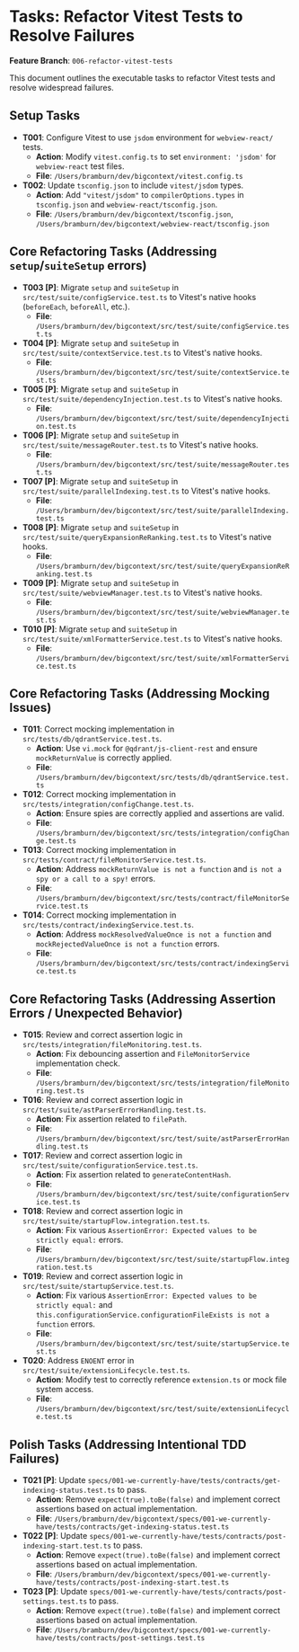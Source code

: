 # Tasks: Refactor Vitest Tests to Resolve Failures

**Feature Branch**: `006-refactor-vitest-tests`

This document outlines the executable tasks to refactor Vitest tests and resolve widespread failures.

## Setup Tasks

- **T001**: Configure Vitest to use `jsdom` environment for `webview-react/` tests.
  - **Action**: Modify `vitest.config.ts` to set `environment: 'jsdom'` for `webview-react` test files.
  - **File**: `/Users/bramburn/dev/bigcontext/vitest.config.ts`
- **T002**: Update `tsconfig.json` to include `vitest/jsdom` types.
  - **Action**: Add `"vitest/jsdom"` to `compilerOptions.types` in `tsconfig.json` and `webview-react/tsconfig.json`.
  - **File**: `/Users/bramburn/dev/bigcontext/tsconfig.json`, `/Users/bramburn/dev/bigcontext/webview-react/tsconfig.json`

## Core Refactoring Tasks (Addressing `setup`/`suiteSetup` errors)

- **T003 [P]**: Migrate `setup` and `suiteSetup` in `src/test/suite/configService.test.ts` to Vitest's native hooks (`beforeEach`, `beforeAll`, etc.).
  - **File**: `/Users/bramburn/dev/bigcontext/src/test/suite/configService.test.ts`
- **T004 [P]**: Migrate `setup` and `suiteSetup` in `src/test/suite/contextService.test.ts` to Vitest's native hooks.
  - **File**: `/Users/bramburn/dev/bigcontext/src/test/suite/contextService.test.ts`
- **T005 [P]**: Migrate `setup` and `suiteSetup` in `src/test/suite/dependencyInjection.test.ts` to Vitest's native hooks.
  - **File**: `/Users/bramburn/dev/bigcontext/src/test/suite/dependencyInjection.test.ts`
- **T006 [P]**: Migrate `setup` and `suiteSetup` in `src/test/suite/messageRouter.test.ts` to Vitest's native hooks.
  - **File**: `/Users/bramburn/dev/bigcontext/src/test/suite/messageRouter.test.ts`
- **T007 [P]**: Migrate `setup` and `suiteSetup` in `src/test/suite/parallelIndexing.test.ts` to Vitest's native hooks.
  - **File**: `/Users/bramburn/dev/bigcontext/src/test/suite/parallelIndexing.test.ts`
- **T008 [P]**: Migrate `setup` and `suiteSetup` in `src/test/suite/queryExpansionReRanking.test.ts` to Vitest's native hooks.
  - **File**: `/Users/bramburn/dev/bigcontext/src/test/suite/queryExpansionReRanking.test.ts`
- **T009 [P]**: Migrate `setup` and `suiteSetup` in `src/test/suite/webviewManager.test.ts` to Vitest's native hooks.
  - **File**: `/Users/bramburn/dev/bigcontext/src/test/suite/webviewManager.test.ts`
- **T010 [P]**: Migrate `setup` and `suiteSetup` in `src/test/suite/xmlFormatterService.test.ts` to Vitest's native hooks.
  - **File**: `/Users/bramburn/dev/bigcontext/src/test/suite/xmlFormatterService.test.ts`

## Core Refactoring Tasks (Addressing Mocking Issues)

- **T011**: Correct mocking implementation in `src/tests/db/qdrantService.test.ts`.
  - **Action**: Use `vi.mock` for `@qdrant/js-client-rest` and ensure `mockReturnValue` is correctly applied.
  - **File**: `/Users/bramburn/dev/bigcontext/src/tests/db/qdrantService.test.ts`
- **T012**: Correct mocking implementation in `src/tests/integration/configChange.test.ts`.
  - **Action**: Ensure spies are correctly applied and assertions are valid.
  - **File**: `/Users/bramburn/dev/bigcontext/src/tests/integration/configChange.test.ts`
- **T013**: Correct mocking implementation in `src/tests/contract/fileMonitorService.test.ts`.
  - **Action**: Address `mockReturnValue is not a function` and `is not a spy or a call to a spy!` errors.
  - **File**: `/Users/bramburn/dev/bigcontext/src/tests/contract/fileMonitorService.test.ts`
- **T014**: Correct mocking implementation in `src/tests/contract/indexingService.test.ts`.
  - **Action**: Address `mockResolvedValueOnce is not a function` and `mockRejectedValueOnce is not a function` errors.
  - **File**: `/Users/bramburn/dev/bigcontext/src/tests/contract/indexingService.test.ts`

## Core Refactoring Tasks (Addressing Assertion Errors / Unexpected Behavior)

- **T015**: Review and correct assertion logic in `src/tests/integration/fileMonitoring.test.ts`.
  - **Action**: Fix debouncing assertion and `FileMonitorService` implementation check.
  - **File**: `/Users/bramburn/dev/bigcontext/src/tests/integration/fileMonitoring.test.ts`
- **T016**: Review and correct assertion logic in `src/test/suite/astParserErrorHandling.test.ts`.
  - **Action**: Fix assertion related to `filePath`.
  - **File**: `/Users/bramburn/dev/bigcontext/src/test/suite/astParserErrorHandling.test.ts`
- **T017**: Review and correct assertion logic in `src/test/suite/configurationService.test.ts`.
  - **Action**: Fix assertion related to `generateContentHash`.
  - **File**: `/Users/bramburn/dev/bigcontext/src/test/suite/configurationService.test.ts`
- **T018**: Review and correct assertion logic in `src/test/suite/startupFlow.integration.test.ts`.
  - **Action**: Fix various `AssertionError: Expected values to be strictly equal:` errors.
  - **File**: `/Users/bramburn/dev/bigcontext/src/test/suite/startupFlow.integration.test.ts`
- **T019**: Review and correct assertion logic in `src/test/suite/startupService.test.ts`.
  - **Action**: Fix various `AssertionError: Expected values to be strictly equal:` and `this.configurationService.configurationFileExists is not a function` errors.
  - **File**: `/Users/bramburn/dev/bigcontext/src/test/suite/startupService.test.ts`
- **T020**: Address `ENOENT` error in `src/test/suite/extensionLifecycle.test.ts`.
  - **Action**: Modify test to correctly reference `extension.ts` or mock file system access.
  - **File**: `/Users/bramburn/dev/bigcontext/src/test/suite/extensionLifecycle.test.ts`

## Polish Tasks (Addressing Intentional TDD Failures)

- **T021 [P]**: Update `specs/001-we-currently-have/tests/contracts/get-indexing-status.test.ts` to pass.
  - **Action**: Remove `expect(true).toBe(false)` and implement correct assertions based on actual implementation.
  - **File**: `/Users/bramburn/dev/bigcontext/specs/001-we-currently-have/tests/contracts/get-indexing-status.test.ts`
- **T022 [P]**: Update `specs/001-we-currently-have/tests/contracts/post-indexing-start.test.ts` to pass.
  - **Action**: Remove `expect(true).toBe(false)` and implement correct assertions based on actual implementation.
  - **File**: `/Users/bramburn/dev/bigcontext/specs/001-we-currently-have/tests/contracts/post-indexing-start.test.ts`
- **T023 [P]**: Update `specs/001-we-currently-have/tests/contracts/post-settings.test.ts` to pass.
  - **Action**: Remove `expect(true).toBe(false)` and implement correct assertions based on actual implementation.
  - **File**: `/Users/bramburn/dev/bigcontext/specs/001-we-currently-have/tests/contracts/post-settings.test.ts`

